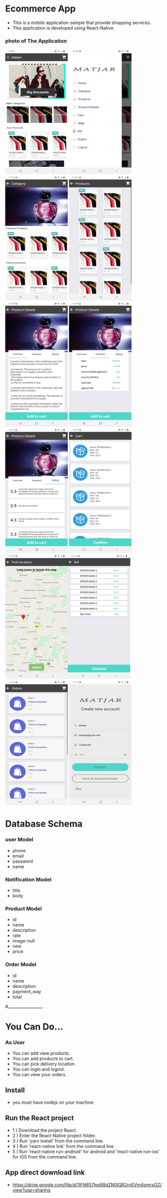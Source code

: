 # Ecommerce App
* This is a mobile application sample that provide shopping services.
* This application is developed using React-Native.

### photo of The Application
<img src="./images/(1).jpg" width="200" height="400"> <img src="./images/(2).jpg" width="200" height="400"> <img src="./images/(3).jpg" width="200" height="400"> <img src="./images/(4).jpg" width="200" height="400"> <img src="./images/(5).jpg" width="200" height="400"> <img src="./images/(6).jpg" width="200" height="400"> <img src="./images/(7).jpg" width="200" height="400"> <img src="./images/(8).jpg" width="200" height="400"> <img src="./images/(9).jpg" width="200" height="400"><img src="./images/(10).jpg" width="200" height="400"> <img src="./images/(11).jpg" width="200" height="400"> <img src="./images/(12).jpg" width="200" height="400">


# Database Schema

### user Model
* phone
* email
* password
* name

### Notification Model
* title
* body

### Product Model
* id
* name
* description
* rate
* image-null
* new
* price

### Order Model
* id
* name
* description
* payment_way
* total

#ـــــــــــــــــــــــــــ 

# You Can Do... 
### As User
* You can add view products.
* You can add products to cart.
* You can pick delivery location.
* You can login and logout.
* You can view your orders.

## Install
* you must have nodejs on your machine

## Run the React project
* 1 ) Download the project React.
* 2 ) Enter the React-Native project folder.
* 3 ) Run 'yarn install' from the command line.
* 4 ) Run 'react-native link' from the command line.
* 5 ) Run 'react-native run-android' for android and 'react-native run-ios' for iOS from the command line.

## App direct download link
 * https://drive.google.com/file/d/1IFN657tpdll8dZN0IQR2rnEVm4pmrsGZ/view?usp=sharing
